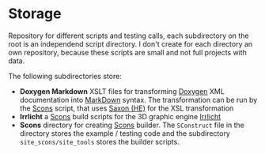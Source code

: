 Storage
=======

Repository for different scripts and testing calls, each subdirectory on the root is an independend script directory.
I don't create for each directory an own repository, because these scripts are small and not full projects with data.

The following subdirectories store:

* __Doxygen Markdown__ XSLT files for transforming [Doxygen](http://www.doxygen.org) XML documentation into [MarkDown](http://daringfireball.net/projects/markdown) syntax. The transformation can be run by the [Scons](http://www.scons.org) script, that uses [Saxon (HE)](http://saxon.sourceforge.net/) for the XSL transformation
* __Irrlicht__ a [Scons](http://www.scons.org) build scripts for the 3D graphic engine [Irrlicht](http://irrlicht.sourceforge.net/)
* __Scons__ directory for creating [Scons](http://www.scons.org) builder. The ```SConstruct``` file in the directory stores the example / testing code and the subdirectory ```site_scons/site_tools``` stores the builder scripts.

